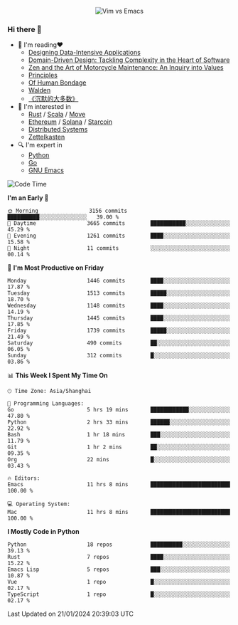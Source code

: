 <p align="center">
    <img src="https://gist.githubusercontent.com/coldnight/e696baffb094e71c96cb302118878eae/raw/40ea5053a6f66cc65f90f437e4173497da225958/banner.gif" alt="Vim vs Emacs" />
</p>

### Hi there 👋

- 📖 I'm reading❤️
    + [Designing Data-Intensive Applications](https://www.oreilly.com/library/view/designing-data-intensive-applications/9781491903063/)
    + [Domain-Driven Design: Tackling Complexity in the Heart of Software](https://www.dddcommunity.org/book/evans_2003/)
    + [Zen and the Art of Motorcycle Maintenance: An Inquiry into Values](https://en.wikipedia.org/wiki/Zen_and_the_Art_of_Motorcycle_Maintenance)
    + [Principles](https://www.principles.com/)
    + [Of Human Bondage](https://en.wikipedia.org/wiki/Of_Human_Bondage)
    + [Walden](https://en.wikipedia.org/wiki/Walden)
    + [《沉默的大多数》](https://en.wikipedia.org/wiki/Silent_majority)
- 🌱 I'm interested in
    + [Rust](https://www.rust-lang.org/) / [Scala](https://www.scala-lang.org/) / [Move](https://github.com/move-language/move/)
    + [Ethereum](https://ethereum.org/en/) / [Solana](https://solana.com/) / [Starcoin](https://github.com/starcoinorg/starcoin)
	+ [Distributed Systems](https://www.linuxzen.com/notes/topics/20200320174417_%E5%88%86%E5%B8%83%E5%BC%8F/)
	+ [Zettelkasten](https://www.linuxzen.com/notes/notes/20220120080920-slip_box/)
- 🔍 I'm expert in
    + [Python](https://www.python.org/)
    + [Go](https://go.dev/)
    + [GNU Emacs](https://www.gnu.org/software/emacs/)

<!--START_SECTION:waka-->
![Code Time](http://img.shields.io/badge/Code%20Time-2%2C625%20hrs%2013%20mins-blue)

**I'm an Early 🐤** 

```text
🌞 Morning                3156 commits        ██████████░░░░░░░░░░░░░░░   39.00 % 
🌆 Daytime                3665 commits        ███████████░░░░░░░░░░░░░░   45.29 % 
🌃 Evening                1261 commits        ████░░░░░░░░░░░░░░░░░░░░░   15.58 % 
🌙 Night                  11 commits          ░░░░░░░░░░░░░░░░░░░░░░░░░   00.14 % 
```
📅 **I'm Most Productive on Friday** 

```text
Monday                   1446 commits        ████░░░░░░░░░░░░░░░░░░░░░   17.87 % 
Tuesday                  1513 commits        █████░░░░░░░░░░░░░░░░░░░░   18.70 % 
Wednesday                1148 commits        ████░░░░░░░░░░░░░░░░░░░░░   14.19 % 
Thursday                 1445 commits        ████░░░░░░░░░░░░░░░░░░░░░   17.85 % 
Friday                   1739 commits        █████░░░░░░░░░░░░░░░░░░░░   21.49 % 
Saturday                 490 commits         ██░░░░░░░░░░░░░░░░░░░░░░░   06.05 % 
Sunday                   312 commits         █░░░░░░░░░░░░░░░░░░░░░░░░   03.86 % 
```


📊 **This Week I Spent My Time On** 

```text
🕑︎ Time Zone: Asia/Shanghai

💬 Programming Languages: 
Go                       5 hrs 19 mins       ████████████░░░░░░░░░░░░░   47.80 % 
Python                   2 hrs 33 mins       ██████░░░░░░░░░░░░░░░░░░░   22.92 % 
Bash                     1 hr 18 mins        ███░░░░░░░░░░░░░░░░░░░░░░   11.79 % 
Git                      1 hr 2 mins         ██░░░░░░░░░░░░░░░░░░░░░░░   09.35 % 
Org                      22 mins             █░░░░░░░░░░░░░░░░░░░░░░░░   03.43 % 

🔥 Editors: 
Emacs                    11 hrs 8 mins       █████████████████████████   100.00 % 

💻 Operating System: 
Mac                      11 hrs 8 mins       █████████████████████████   100.00 % 
```

**I Mostly Code in Python** 

```text
Python                   18 repos            ██████████░░░░░░░░░░░░░░░   39.13 % 
Rust                     7 repos             ████░░░░░░░░░░░░░░░░░░░░░   15.22 % 
Emacs Lisp               5 repos             ███░░░░░░░░░░░░░░░░░░░░░░   10.87 % 
Vue                      1 repo              █░░░░░░░░░░░░░░░░░░░░░░░░   02.17 % 
TypeScript               1 repo              █░░░░░░░░░░░░░░░░░░░░░░░░   02.17 % 
```




 Last Updated on 21/01/2024 20:39:03 UTC
<!--END_SECTION:waka-->
